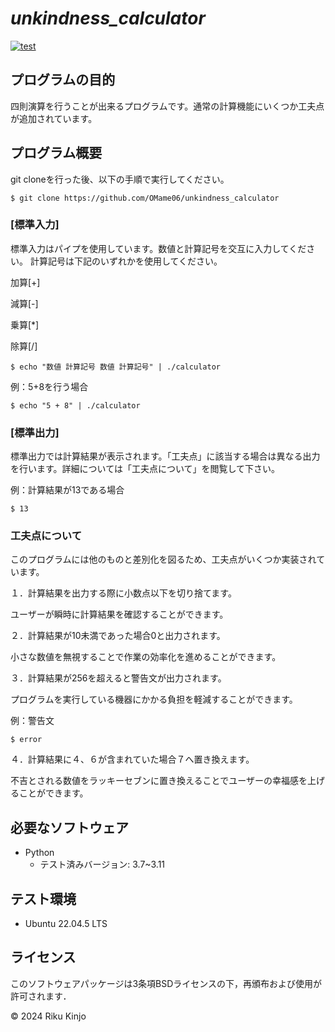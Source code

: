 # _unkindness_calculator_
[![test](https://github.com/OMame06/unkindness_calculator/actions/workflows/test.yml/badge.svg)](https://github.com/OMame06/unkindness_calculator/actions/workflows/test.yml)

## プログラムの目的
四則演算を行うことが出来るプログラムです。通常の計算機能にいくつか工夫点が追加されています。

## プログラム概要
git cloneを行った後、以下の手順で実行してください。
```
$ git clone https://github.com/OMame06/unkindness_calculator
```

### [標準入力]
標準入力はパイプを使用しています。数値と計算記号を交互に入力してください。
計算記号は下記のいずれかを使用してください。

加算[+]

減算[-]

乗算[*]

除算[/]

```
$ echo "数値 計算記号 数値 計算記号" | ./calculator
```
例：5+8を行う場合
```
$ echo "5 + 8" | ./calculator
```
### [標準出力]
標準出力では計算結果が表示されます。「工夫点」に該当する場合は異なる出力を行います。詳細については「工夫点について」を閲覧して下さい。

例：計算結果が13である場合
```
$ 13
```
### 工夫点について
このプログラムには他のものと差別化を図るため、工夫点がいくつか実装されています。

１．計算結果を出力する際に小数点以下を切り捨てます。

ユーザーが瞬時に計算結果を確認することができます。


２．計算結果が10未満であった場合0と出力されます。

小さな数値を無視することで作業の効率化を進めることができます。


３．計算結果が256を超えると警告文が出力されます。

プログラムを実行している機器にかかる負担を軽減することができます。

例：警告文
```
$ error
```


４．計算結果に４、６が含まれていた場合７へ置き換えます。

不吉とされる数値をラッキーセブンに置き換えることでユーザーの幸福感を上げることができます。

## 必要なソフトウェア
- Python
  - テスト済みバージョン: 3.7~3.11

## テスト環境
- Ubuntu 22.04.5 LTS
  
## ライセンス
このソフトウェアパッケージは3条項BSDライセンスの下，再頒布および使用が許可されます．

© 2024 Riku Kinjo
